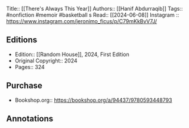 Title:: [[There's Always This Year]]
Authors:: [[Hanif Abdurraqib]]
Tags:: #nonfiction #memoir #basketball s
Read:: [[2024-06-08]]
Instagram :: https://www.instagram.com/jeronimo_ficus/p/C79mKkBvV7J/

## Editions
- Edition:: [[Random House]], 2024, First Edition
- Original Copyright:: 2024
- Pages:: 324

## Purchase
* Bookshop.org:: https://bookshop.org/a/94437/9780593448793
## Annotations
